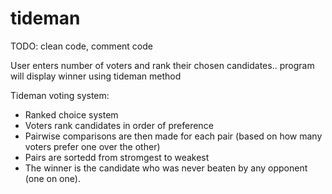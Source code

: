 # tideman
TODO: clean code, comment code



User enters number of voters and rank their chosen candidates.. program will display winner using tideman method


Tideman voting system:
- Ranked choice system
- Voters rank candidates in order of preference
- Pairwise comparisons are then made for each pair (based on how many voters prefer one over the other)
- Pairs are sortedd from stromgest to weakest
- The winner is the candidate who was never beaten by any opponent (one on one).
